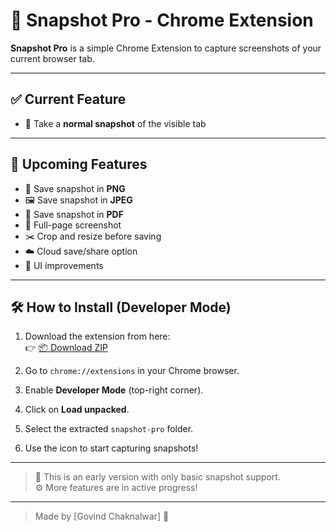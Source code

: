 # 📸 Snapshot Pro - Chrome Extension

**Snapshot Pro** is a simple Chrome Extension to capture screenshots of your current browser tab.

---

## ✅ Current Feature

- 📸 Take a **normal snapshot** of the visible tab

---

## 🚧 Upcoming Features

- 💾 Save snapshot in **PNG**
- 🖼️ Save snapshot in **JPEG**
- 📄 Save snapshot in **PDF**
- 📜 Full-page screenshot
- ✂️ Crop and resize before saving
- ☁️ Cloud save/share option
- 🎨 UI improvements

---

## 🛠️ How to Install (Developer Mode)

1. Download the extension from here:  
   👉 [📦 Download ZIP]([https://github.com/your-username/snapshot-pro/archive/refs/heads/main.zip](https://github.com/gchaknalwar/snapshot-pro.git))

2. Go to `chrome://extensions` in your Chrome browser.

3. Enable **Developer Mode** (top-right corner).

4. Click on **Load unpacked**.

5. Select the extracted `snapshot-pro` folder.

6. Use the icon to start capturing snapshots!

---

> 🧪 This is an early version with only basic snapshot support.  
> ⚙️ More features are in active progress!

---

> Made by [Govind Chaknalwar] 🚀
